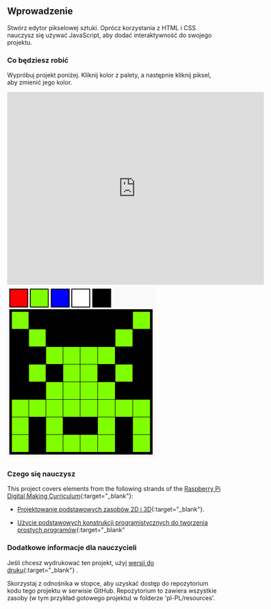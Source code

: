 ## Wprowadzenie

Stwórz edytor pikselowej sztuki. Oprócz korzystania z HTML i CSS nauczysz się używać JavaScript, aby dodać interaktywność do swojego projektu.

### Co będziesz robić

Wypróbuj projekt poniżej. Kliknij kolor z palety, a następnie kliknij piksel, aby zmienić jego kolor.

<div class="trinket">
  <iframe src="https://trinket.io/embed/html/0e102a306b?outputOnly=true&start=result" width="600" height="450" frameborder="0" marginwidth="0" marginheight="0" allowfullscreen>
  </iframe>
  <img src="images/pixel-art-final.png">
</div>

### Czego się nauczysz

This project covers elements from the following strands of the [Raspberry Pi Digital Making Curriculum](https://rpf.io/curriculum){:target="_blank"}:

+ [Projektowanie podstawowych zasobów 2D i 3D](https://www.raspberrypi.org/curriculum/design/creator){:target="_blank"}.

+ [Użycie podstawowych konstrukcji programistycznych do tworzenia prostych programów](https://www.raspberrypi.org/curriculum/programming/creator){:target="_blank"

### Dodatkowe informacje dla nauczycieli

Jeśli chcesz wydrukować ten projekt, użyj [wersji do druku](https://projects.raspberrypi.org/en/projects/pixel-art/print){:target="_blank"} .

Skorzystaj z odnośnika w stopce, aby uzyskać dostęp do repozytorium kodu tego projektu w serwisie GitHub. Repozytorium to zawiera wszystkie zasoby (w tym przykład gotowego projektu) w folderze 'pl-PL/resources'.